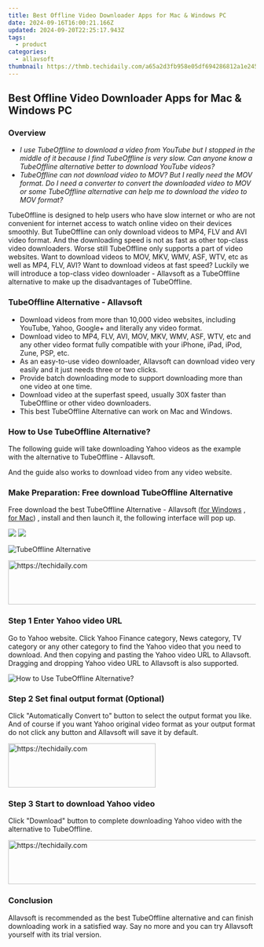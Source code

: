 ```yaml
---
title: Best Offline Video Downloader Apps for Mac & Windows PC
date: 2024-09-16T16:00:21.166Z
updated: 2024-09-20T22:25:17.943Z
tags:
  - product
categories:
  - allavsoft
thumbnail: https://thmb.techidaily.com/a65a2d3fb958e05df694286812a1e2454a9d6c6ff463421241eb49561be7ce4c.jpg
---
```


## Best Offline Video Downloader Apps for Mac & Windows PC

### Overview

* _I use TubeOffline to download a video from YouTube but I stopped in the middle of it because I find TubeOffline is very slow. Can anyone know a TubeOffline alternative better to download YouTube videos?_
* _TubeOffline can not download video to MOV? But I really need the MOV format. Do I need a converter to convert the downloaded video to MOV or some TubeOffline alternative can help me to download the video to MOV format?_

TubeOffline is designed to help users who have slow internet or who are not convenient for internet access to watch online video on their devices smoothly. But TubeOffline can only download videos to MP4, FLV and AVI video format. And the downloading speed is not as fast as other top-class video downloaders. Worse still TubeOffline only supports a part of video websites. Want to download videos to MOV, MKV, WMV, ASF, WTV, etc as well as MP4, FLV, AVI? Want to download videos at fast speed? Luckily we will introduce a top-class video downloader - Allavsoft as a TubeOffline alternative to make up the disadvantages of TubeOffline.

### TubeOffline Alternative - Allavsoft

* Download videos from more than 10,000 video websites, including YouTube, Yahoo, Google+ and literally any video format.
* Download video to MP4, FLV, AVI, MOV, MKV, WMV, ASF, WTV, etc and any other video format fully compatible with your iPhone, iPad, iPod, Zune, PSP, etc.
* As an easy-to-use video downloader, Allavsoft can download video very easily and it just needs three or two clicks.
* Provide batch downloading mode to support downloading more than one video at one time.
* Download video at the superfast speed, usually 30X faster than TubeOffline or other video downloaders.
* This best TubeOffline Alternative can work on Mac and Windows.

### How to Use TubeOffline Alternative?

The following guide will take downloading Yahoo videos as the example with the alternative to TubeOffline - Allavsoft.

And the guide also works to download video from any video website.

### Make Preparation: Free download TubeOffline Alternative

Free download the best TubeOffline Alternative - Allavsoft ([for Windows](https://tools.techidaily.com/allavsoft/products/) , [for Mac](https://tools.techidaily.com/allavsoft/products/)) , install and then launch it, the following interface will pop up.

[![](https://www.allavsoft.com/how-to/../images/how-to/free-download-win.jpg)](https://tools.techidaily.com/allavsoft/products/) [![](https://www.allavsoft.com/how-to/../images/how-to/free-download-mac.jpg)](https://tools.techidaily.com/allavsoft/products/)

![TubeOffline Alternative](https://www.allavsoft.com/how-to/../images/allavsoft/screen-shot-600.jpg)

<!-- affiliate ads begin -->
<a href="https://appsumo.8odi.net/c/5597632/2105859/7443" target="_top" id="2105859">
  <img src="//a.impactradius-go.com/display-ad/7443-2105859" border="0" alt="https://techidaily.com" width="728" height="90"/>
</a>
<img height="0" width="0" src="https://appsumo.8odi.net/i/5597632/2105859/7443" style="position:absolute;visibility:hidden;" border="0" />
<!-- affiliate ads end -->

### Step 1 Enter Yahoo video URL

Go to Yahoo website. Click Yahoo Finance category, News category, TV category or any other category to find the Yahoo video that you need to download. And then copying and pasting the Yahoo video URL to Allavsoft. Dragging and dropping Yahoo video URL to Allavsoft is also supported.

![How to Use TubeOffline Alternative?](https://www.allavsoft.com/how-to/../images/how-to/download-rtmp-video/download-rtmp-video.jpg)

### Step 2 Set final output format (Optional)

Click "Automatically Convert to" button to select the output format you like. And of course if you want Yahoo original video format as your output format do not click any button and Allavsoft will save it by default.

<!-- affiliate ads begin -->
<a href="https://aligracehair.sjv.io/c/5597632/1975816/19272" target="_top" id="1975816">
  <img src="//a.impactradius-go.com/display-ad/19272-1975816" border="0" alt="https://techidaily.com" width="300" height="90"/>
</a>
<img height="0" width="0" src="https://aligracehair.sjv.io/i/5597632/1975816/19272" style="position:absolute;visibility:hidden;" border="0" />
<!-- affiliate ads end -->

### Step 3 Start to download Yahoo video

Click "Download" button to complete downloading Yahoo video with the alternative to TubeOffline.

<!-- affiliate ads begin -->
<a href="https://aligracehair.sjv.io/c/5597632/2135405/19272" target="_top" id="2135405">
  <img src="//a.impactradius-go.com/display-ad/19272-2135405" border="0" alt="https://techidaily.com" width="728" height="90"/>
</a>
<img height="0" width="0" src="https://aligracehair.sjv.io/i/5597632/2135405/19272" style="position:absolute;visibility:hidden;" border="0" />
<!-- affiliate ads end -->

### Conclusion

Allavsoft is recommended as the best TubeOffline alternative and can finish downloading work in a satisfied way. Say no more and you can try Allavsoft yourself with its trial version.

<ins class="adsbygoogle"
     style="display:block"
     data-ad-format="autorelaxed"
     data-ad-client="ca-pub-7571918770474297"
     data-ad-slot="1223367746"></ins>

<ins class="adsbygoogle"
     style="display:block"
     data-ad-client="ca-pub-7571918770474297"
     data-ad-slot="8358498916"
     data-ad-format="auto"
     data-full-width-responsive="true"></ins>



